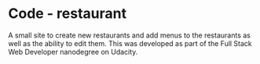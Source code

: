 Code - restaurant
====

A small site to create new restaurants and add menus to the restaurants as well as the ability to edit them.
This was developed as part of the Full Stack Web Developer nanodegree on Udacity.
